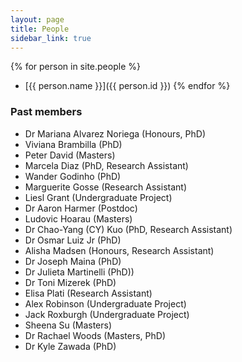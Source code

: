 ```yaml
---
layout: page
title: People
sidebar_link: true
---
```


{% for person in site.people %}
  - [{{ person.name }}]({{ person.id }})
{% endfor %}

### Past members

- Dr Mariana Alvarez Noriega (Honours, PhD)
- Viviana Brambilla (PhD)
- Peter David (Masters)
- Marcela Diaz (PhD, Research Assistant)
- Wander Godinho (PhD)
- Marguerite Gosse (Research Assistant) 
- Liesl Grant (Undergraduate Project)
- Dr Aaron Harmer (Postdoc)
- Ludovic Hoarau (Masters)
- Dr Chao-Yang (CY) Kuo (PhD, Research Assistant)
- Dr Osmar Luiz Jr (PhD)
- Alisha Madsen (Honours, Research Assistant)
- Dr Joseph Maina (PhD)
- Dr Julieta Martinelli (PhD)) 
- Dr Toni Mizerek (PhD)
- Elisa Plati (Research Assistant)
- Alex Robinson (Undergraduate Project) 
- Jack Roxburgh (Undergraduate Project)
- Sheena Su (Masters)
- Dr Rachael Woods (Masters, PhD)
- Dr Kyle Zawada (PhD)
